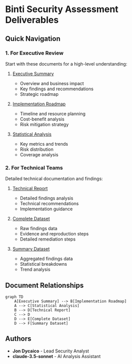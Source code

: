 # Binti Security Assessment Deliverables

## Quick Navigation

### 1. For Executive Review
Start with these documents for a high-level understanding:

1. [Executive Summary](EXECUTIVE_SUMMARY.md)
   - Overview and business impact
   - Key findings and recommendations
   - Strategic roadmap

2. [Implementation Roadmap](IMPLEMENTATION_ROADMAP.md)
   - Timeline and resource planning
   - Cost-benefit analysis
   - Risk mitigation strategy

3. [Statistical Analysis](FINDINGS_STATISTICS.md)
   - Key metrics and trends
   - Risk distribution
   - Coverage analysis

### 2. For Technical Teams
Detailed technical documentation and findings:

1. [Technical Report](FINAL_findings_report_2024_01_04.md)
   - Detailed findings analysis
   - Technical recommendations
   - Implementation guidance

2. [Complete Dataset](FINAL_security_findings_2024_01_04.json)
   - Raw findings data
   - Evidence and reproduction steps
   - Detailed remediation steps

3. [Summary Dataset](FINAL_findings_summary_2024_01_04.json)
   - Aggregated findings data
   - Statistical breakdowns
   - Trend analysis

## Document Relationships
```mermaid
graph TD
    A[Executive Summary] --> B[Implementation Roadmap]
    A --> C[Statistical Analysis]
    B --> D[Technical Report]
    C --> D
    D --> E[Complete Dataset]
    D --> F[Summary Dataset]
```

## Authors
- **Jon Dycaico** - Lead Security Analyst
- **claude-3.5-sonnet** - AI Analysis Assistant 